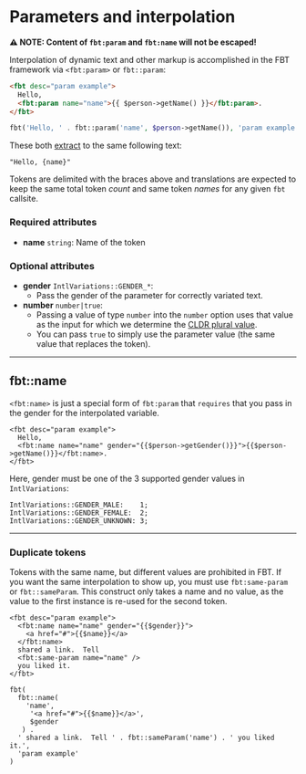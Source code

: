 # Parameters and interpolation

**⚠️ NOTE: Content of `fbt:param` and `fbt:name` will not be escaped!**

Interpolation of dynamic text and other markup is accomplished in the FBT framework via `<fbt:param>` or `fbt::param`:

```html
<fbt desc="param example">
  Hello,
  <fbt:param name="name">{{ $person->getName() }}</fbt:param>.
</fbt>
```

```php
fbt('Hello, ' . fbt::param('name', $person->getName()), 'param example')
```

These both [extract](collection.md) to the same following text:

```
"Hello, {name}"
```

Tokens are delimited with the braces above and translations are expected to keep the same total token *count* and same token *names* for any given `fbt` callsite.

### Required attributes
* **name** `string`: Name of the token

### Optional attributes
* **gender** `IntlVariations::GENDER_*`:
  * Pass the gender of the parameter for correctly variated text.
* **number** `number|true`:
  * Passing a value of type `number` into the `number` option uses that
value as the input for which we determine the [CLDR plural value](http://cldr.unicode.org/index/cldr-spec/plural-rules).
  * You can pass `true` to simply use the parameter value (the same value that replaces the token).

--------------------------------------------------------------------------------

## fbt::name
`<fbt:name>` is just a special form of `fbt:param` that `requires` that you pass in the gender for the interpolated variable.
```
<fbt desc="param example">
  Hello,
  <fbt:name name="name" gender="{{$person->getGender()}}">{{$person->getName()}}</fbt:name>.
</fbt>
```

Here, gender must be one of the 3 supported gender values in `IntlVariations`:

```
IntlVariations::GENDER_MALE:    1;
IntlVariations::GENDER_FEMALE:  2;
IntlVariations::GENDER_UNKNOWN: 3;
```
--------------------------------------------------------------------------------
### Duplicate tokens
Tokens with the same name, but different values are prohibited in FBT.
If you want the same interpolation to show up, you must use
`fbt:same-param` or `fbt::sameParam`.  This construct only takes a name
and no value, as the value to the first instance is re-used for the
second token.

```
<fbt desc="param example">
  <fbt:name name="name" gender="{{$gender}}">
    <a href="#">{{$name}}</a>
  </fbt:name>
  shared a link.  Tell
  <fbt:same-param name="name" />
  you liked it.
</fbt>

fbt(
  fbt::name(
    'name',
     '<a href="#">{{$name}}</a>',
     $gender
   ) .
  ' shared a link.  Tell ' . fbt::sameParam('name') . ' you liked it.',
  'param example'
)
```
